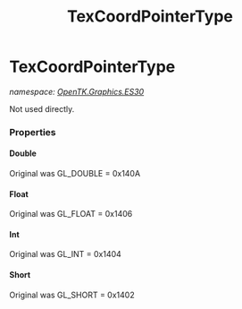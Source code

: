 ﻿---
title: TexCoordPointerType
---

# TexCoordPointerType
_namespace: [OpenTK.Graphics.ES30](N-OpenTK.Graphics.ES30.html)_

Not used directly.



### Properties

#### Double
Original was GL_DOUBLE = 0x140A
#### Float
Original was GL_FLOAT = 0x1406
#### Int
Original was GL_INT = 0x1404
#### Short
Original was GL_SHORT = 0x1402

